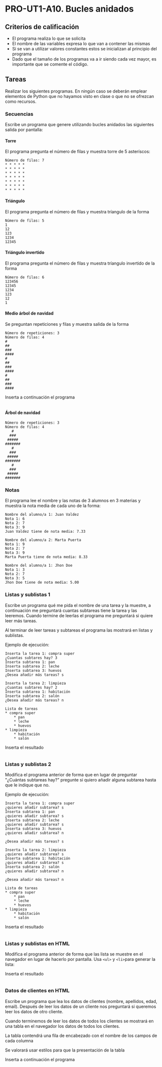 # PRO-UT1-A10. Bucles anidados

## Criterios de calificación

* El programa realiza lo que se solicita
* El nombre de las variables expresa lo que van a contener las mismas
* Si se van a utilizar valores constantes estos se inicializan al principio del programa
* Dado que el tamaño de los programas va a ir siendo cada vez mayor, es importante que se comente el código.

## Tareas

Realizar los siguientes programas. En ningún caso se deberán emplear elementos de Python que no hayamos visto en clase o que no se ofrezcan como recursos.

### Secuencias

Escribe un programa que genere utilizando bucles anidados las siguientes salida por pantalla:

#### Torre

El programa pregunta el número de filas y muestra torre de 5 asteríscos:

```
Número de filas: 7
* * * * *
* * * * *
* * * * *
* * * * *
* * * * *
* * * * *
* * * * *
```

#### Triángulo

El programa pregunta el número de filas y muestra tríangulo de la forma

```
Número de filas: 5
1
12
123
1234
12345
```

#### Triángulo invertido

El programa pregunta el número de filas y muestra tríangulo invertido de la forma

```
Número de filas: 6
123456
12345
1234
123
12
1
```

#### Medio árbol de navidad

Se preguntan repeticiones y filas y muestra salida de la forma

```
Número de repeticiones: 3
Número de filas: 4
#
##
###
####
#
##
###
####
#
##
###
####
```

Inserta a continuación el programa

```python
```

#### Árbol de navidad

```
Número de repeticiones: 3
Número de filas: 4
   #
  ###
 #####
#######
   #
  ###
 #####
#######
   #
  ###
 #####
#######
```

### Notas

El programa lee el nombre y las notas de 3 alumnos en 3 materias y muestra la nota media de cada uno de la forma:

```
Nombre del alumno/a 1: Juan Valdez
Nota 1: 6
Nota 2: 7
Nota 3: 9
Juan Valdez tiene de nota media: 7.33

Nombre del alumno/a 2: Marta Puerta
Nota 1: 9
Nota 2: 7
Nota 3: 9
Marta Puerta tiene de nota media: 8.33

Nombre del alumno/a 1: Jhon Doe
Nota 1: 3
Nota 2: 7
Nota 3: 5
Jhon Doe tiene de nota media: 5.00
```

 

### Listas y sublistas 1

Escribe un programa qué me pida el nombre de una tarea y la muestre, a continuación me preguntará cuantas subtareas tiene la tarea y las leeremos. Cuando termine de leerlas el programa me preguntará si quiere leer más tareas.

Al terminar de leer tareas y subtareas el programa las mostrará en listas y sublistas.

Ejemplo de ejecución:

```
Inserta la tarea 1: compra super
¿Cuantas subtares hay? 3
Inserta subtarea 1: pan
Inserta subtarea 2: leche
Inserta subtarea 3: huevos
¿Desea añadir más tareas? s

Inserta la tarea 2: limpieza
¿Cuantas subtares hay? 2
Inserta subtarea 1: habitación
Inserta subtarea 2: salón
¿Desea añadir más tareas? n

Lista de tareas
* compra super
    * pan
    * leche
    * huevos
* limpieza
    * habitación
    * salón
```

Inserta el resultado

```python
```

### Listas y sublistas 2

Modifica el programa anterior de forma que en lugar de preguntar  "¿Cuántas subtareas hay?" pregunte si quiero añadir alguna subtarea hasta que le indique que no.

Ejemplo de ejecución:

```
Inserta la tarea 1: compra super
¿quieres añadir subtarea? s
Inserta subtarea 1: pan
¿quieres añadir subtarea? s
Inserta subtarea 2: leche
¿quieres añadir subtarea? s
Inserta subtarea 3: huevos
¿quieres añadir subtarea? n

¿Desea añadir más tareas? s

Inserta la tarea 2: limpieza
¿quieres añadir subtarea? s
Inserta subtarea 1: habitación
¿quieres añadir subtarea? s
Inserta subtarea 2: salón
¿quieres añadir subtarea? n

¿Desea añadir más tareas? n

Lista de tareas
* compra super
    * pan
    * leche
    * huevos
* limpieza
    * habitación
    * salón
```

Inserta el resultado

```python

```

### 

### Listas y sublistas en HTML

Modifica el programa anterior de forma que las lista se muestre en el navegador en lugar de hacerlo por pantalla. Usa `<ul>` y `<li>`para generar la lista:

Inserta el resultado

```python

```

### 

### Datos de clientes en HTML

Escribe un programa que lea los datos de clientes (nombre, apellidos, edad, email). Después de leer los datos de un cliente nos preguntará si queremos leer los datos de otro cliente.

Cuando terminemos de leer los datos de todos los clientes se mostrará en una tabla en el navegador los datos de todos los clientes.

La tabla contendrá una fila de encabezado con el nombre de los campos de cada columna

Se valorará usar estilos para que la presentación de la tabla

Inserta a continuación el programa

```python

```

